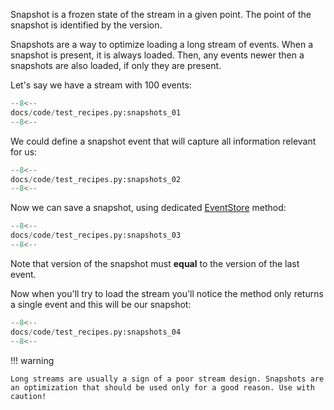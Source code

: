 Snapshot is a frozen state of the stream in a given point. The point of the snapshot is identified by the version.

Snapshots are a way to optimize loading a long stream of events. When a snapshot is present, it is always loaded. Then, any events newer then a snapshots are also loaded, if only they are present.

Let's say we have a stream with 100 events:

```python
--8<--
docs/code/test_recipes.py:snapshots_01
--8<--
```

We could define a snapshot event that will capture all information relevant for us:

```python
--8<--
docs/code/test_recipes.py:snapshots_02
--8<--
```

Now we can save a snapshot, using dedicated [EventStore](../reference/event_store/event_store.md#event_sourceryevent_storeeventstore) method:

```python
--8<--
docs/code/test_recipes.py:snapshots_03
--8<--
```

Note that version of the snapshot must **equal** to the version of the last event.

Now when you'll try to load the stream you'll notice the method only returns a single event and this will be our snapshot:

```python
--8<--
docs/code/test_recipes.py:snapshots_04
--8<--
```

!!! warning

    Long streams are usually a sign of a poor stream design. Snapshots are an optimization that should be used only for a good reason. Use with caution!
